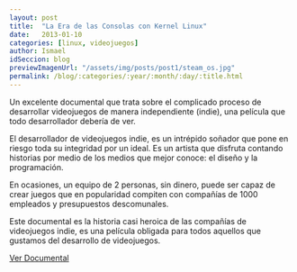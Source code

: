 ```yaml
---
layout: post
title:  "La Era de las Consolas con Kernel Linux"
date:   2013-01-10
categories: [linux, videojuegos]
author: Ismael
idSeccion: blog
previewImagenUrl: "/assets/img/posts/post1/steam_os.jpg"
permalink: /blog/:categories/:year/:month/:day/:title.html
--- 
```


<p>Un excelente documental que trata sobre el complicado proceso de desarrollar videojuegos de manera independiente (indie), una película que todo desarrollador debería de ver.</p><!--more-->

<p>El desarrollador de videojuegos indie, es un intrépido soñador que pone en riesgo toda su integridad por un ideal. Es un artista que disfruta contando historias por medio de los medios que mejor conoce: el diseño y la programación.</p><p> En ocasiones, un equipo de 2 personas, sin dinero, puede ser capaz de crear juegos que en popularidad compiten con compañías de 1000 empleados y presupuestos descomunales.</p> <p>Este documental es la historia casi heroica de las compañías de videojuegos indie, es una película obligada para todos aquellos que gustamos del desarrollo de videojuegos.</p><a href='http://cinefox.tv/indie-game-the-movie.html' target='_blank'>Ver Documental</a>